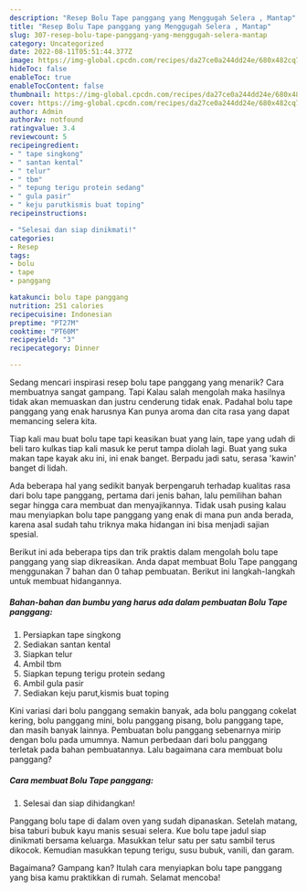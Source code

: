 ```yaml
---
description: "Resep Bolu Tape panggang yang Menggugah Selera , Mantap"
title: "Resep Bolu Tape panggang yang Menggugah Selera , Mantap"
slug: 307-resep-bolu-tape-panggang-yang-menggugah-selera-mantap
category: Uncategorized
date: 2022-08-11T05:51:44.377Z
image: https://img-global.cpcdn.com/recipes/da27ce0a244dd24e/680x482cq70/bolu-tape-panggang-foto-resep-utama.jpg
hideToc: false
enableToc: true
enableTocContent: false
thumbnail: https://img-global.cpcdn.com/recipes/da27ce0a244dd24e/680x482cq70/bolu-tape-panggang-foto-resep-utama.jpg
cover: https://img-global.cpcdn.com/recipes/da27ce0a244dd24e/680x482cq70/bolu-tape-panggang-foto-resep-utama.jpg
author: Admin
authorAv: notfound
ratingvalue: 3.4
reviewcount: 5
recipeingredient:
- " tape singkong"
- " santan kental"
- " telur"
- " tbm"
- " tepung terigu protein sedang"
- " gula pasir"
- " keju parutkismis buat toping"
recipeinstructions:

- "Selesai dan siap dinikmati!"
categories:
- Resep
tags:
- bolu
- tape
- panggang

katakunci: bolu tape panggang 
nutrition: 251 calories
recipecuisine: Indonesian
preptime: "PT27M"
cooktime: "PT60M"
recipeyield: "3"
recipecategory: Dinner

---
```



Sedang mencari inspirasi resep bolu tape panggang yang menarik? Cara membuatnya sangat gampang. Tapi Kalau salah mengolah maka hasilnya tidak akan memuaskan dan justru cenderung tidak enak. Padahal bolu tape panggang yang enak harusnya Kan punya aroma dan cita rasa yang dapat memancing selera kita.


Tiap kali mau buat bolu tape tapi keasikan buat yang lain, tape yang udah di beli taro kulkas tiap kali masuk ke perut tampa diolah lagi. Buat yang suka makan tape kayak aku ini, ini enak banget. Berpadu jadi satu, serasa &#39;kawin&#39; banget di lidah.

Ada beberapa hal yang sedikit banyak berpengaruh terhadap kualitas rasa dari bolu tape panggang, pertama dari jenis bahan, lalu pemilihan bahan segar hingga cara membuat dan menyajikannya. Tidak usah pusing kalau mau menyiapkan bolu tape panggang yang enak di mana pun anda berada, karena asal sudah tahu triknya maka hidangan ini bisa menjadi sajian spesial.


Berikut ini ada beberapa tips dan trik praktis dalam mengolah bolu tape panggang yang siap dikreasikan. Anda dapat membuat Bolu Tape panggang menggunakan 7 bahan dan 0 tahap pembuatan. Berikut ini langkah-langkah untuk membuat hidangannya.

<!--inarticleads1-->

##### Bahan-bahan dan bumbu yang harus ada dalam pembuatan Bolu Tape panggang:

1. Persiapkan  tape singkong
1. Sediakan  santan kental
1. Siapkan  telur
1. Ambil  tbm
1. Siapkan  tepung terigu protein sedang
1. Ambil  gula pasir
1. Sediakan  keju parut,kismis buat toping


Kini variasi dari bolu panggang semakin banyak, ada bolu panggang cokelat kering, bolu panggang mini, bolu panggang pisang, bolu panggang tape, dan masih banyak lainnya. Pembuatan bolu panggang sebenarnya mirip dengan bolu pada umumnya. Namun perbedaan dari bolu panggang terletak pada bahan pembuatannya. Lalu bagaimana cara membuat bolu panggang? 

<!--inarticleads2-->

##### Cara membuat Bolu Tape panggang:


1. Selesai dan siap dihidangkan!

Panggang bolu tape di dalam oven yang sudah dipanaskan. Setelah matang, bisa taburi bubuk kayu manis sesuai selera. Kue bolu tape jadul siap dinikmati bersama keluarga. Masukkan telur satu per satu sambil terus dikocok. Kemudian masukkan tepung terigu, susu bubuk, vanili, dan garam. 

Bagaimana? Gampang kan? Itulah cara menyiapkan bolu tape panggang yang bisa kamu praktikkan di rumah. Selamat mencoba!
